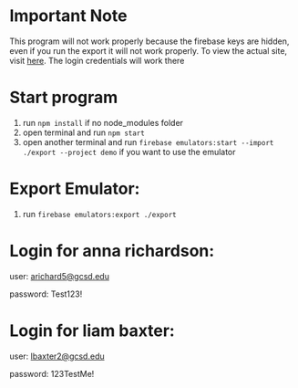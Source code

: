 # Important Note

This program will not work properly because the firebase keys are hidden, even if you run the export it will not work properly.
To view the actual site, visit [here](https://c868-capstone.firebaseapp.com/login). The login credentials will work there

# Start program
 1. run `npm install` if no node_modules folder
 2. open terminal and run `npm start`
 3. open another terminal and run `firebase emulators:start --import ./export --project demo` if you want to use the emulator

# Export Emulator:
 1. run `firebase emulators:export ./export`

# Login for anna richardson:

user: arichard5@gcsd.edu

password: Test123!

# Login for liam baxter:

user: lbaxter2@gcsd.edu

password: 123TestMe!
